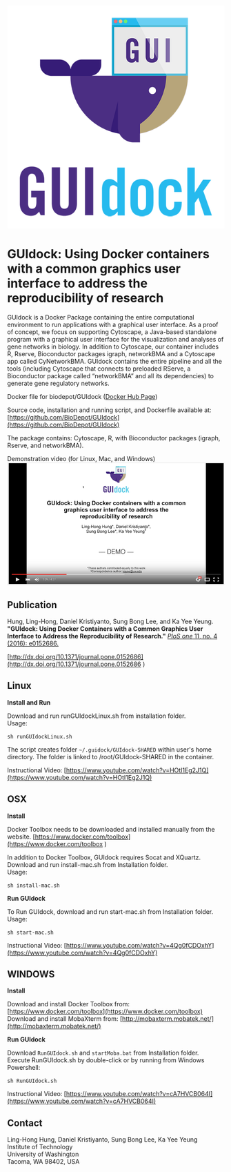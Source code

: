 ![alt GUIdock Logo](logo.png)

GUIdock: Using Docker containers with a common graphics user interface to address the reproducibility of research
=======

GUIdock is a Docker Package containing the entire computational environment to run applications with a graphical user interface.  As a proof of concept, we focus on supporting Cytoscape, a Java-based standalone program with a graphical user interface for the visualization and analyses of gene networks in biology.  In addition to Cytoscape, our container includes R, Rserve, Bioconductor packages igraph, networkBMA and a Cytoscape app called CyNetworkBMA.  GUIdock contains the entire pipeline and all the tools (including Cytoscape that connects to preloaded RServe, a Bioconductor package called “networkBMA” and all its dependencies) to generate gene regulatory networks.

Docker file for biodepot/GUIdock ([Docker Hub Page](https://hub.docker.com/r/biodepot/guidock/))

Source code, installation and running script, and Dockerfile available at:
[https://github.com/BioDepot/GUIdock](https://github.com/BioDepot/GUIdock)

The package contains: Cytoscape, R, with Bioconductor packages (igraph, Rserve, and networkBMA). 

Demonstration video (for Linux, Mac, and Windows)   
[![Demo Video](demo.png)](https://youtu.be/Te1yC_AkvzQ)


Publication
-----------
Hung, Ling-Hong, Daniel Kristiyanto, Sung Bong Lee, and Ka Yee Yeung. **"GUIdock: Using Docker Containers with a Common Graphics User Interface to Address the Reproducibility of Research."** [_PloS one_ 11, no. 4 (2016): e0152686.](http://dx.doi.org/10.1371/journal.pone.0152686)

[http://dx.doi.org/10.1371/journal.pone.0152686](http://dx.doi.org/10.1371/journal.pone.0152686
)

Linux
-----
**Install and Run**

Download and run runGUIdockLinux.sh from installation folder.  
Usage:

```
sh runGUIdockLinux.sh
```

The script creates folder `~/.guidock/GUIdock-SHARED` within user's home directory. The folder is linked to /root/GUIdock-SHARED in the container.   

Instructional Video: [https://www.youtube.com/watch?v=HOtI1Eg2J1Q](https://www.youtube.com/watch?v=HOtI1Eg2J1Q)


OSX 
---
**Install**

Docker Toolbox needs to be downloaded and installed manually from the website.
[https://www.docker.com/toolbox](https://www.docker.com/toolbox
)

In addition to Docker Toolbox, GUIdock requires Socat and XQuartz.
Download and run install-mac.sh from Installation folder.  
Usage:

```
sh install-mac.sh
```

**Run GUIdock**

To Run GUIdock, download and run start-mac.sh from Installation folder.  
Usage:

```	
sh start-mac.sh
```

Instructional Video: [https://www.youtube.com/watch?v=4Qg0fCDOxhY](https://www.youtube.com/watch?v=4Qg0fCDOxhY)


WINDOWS
-------
**Install**

Download and install Docker Toolbox from: [https://www.docker.com/toolbox](https://www.docker.com/toolbox)  
Download and install MobaXterm from: [http://mobaxterm.mobatek.net/](http://mobaxterm.mobatek.net/)

**Run GUIdock**

Download `RunGUIdock.sh` and `startMoba.bat` from Installation folder.  
Execute RunGUIdock.sh by double-click or by running from Windows Powershell:  
	
```
sh RunGUIdock.sh
```

Instructional Video: [https://www.youtube.com/watch?v=cA7HVCB064I](https://www.youtube.com/watch?v=cA7HVCB064I)


Contact
-------
Ling-Hong Hung, Daniel Kristiyanto, Sung Bong Lee, Ka Yee Yeung  
Institute of Technology  
University of Washington  
Tacoma, WA 98402, USA  



